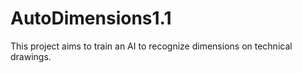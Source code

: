 # AutoDimensions1.1
This project aims to train an AI to recognize dimensions on technical drawings. 
